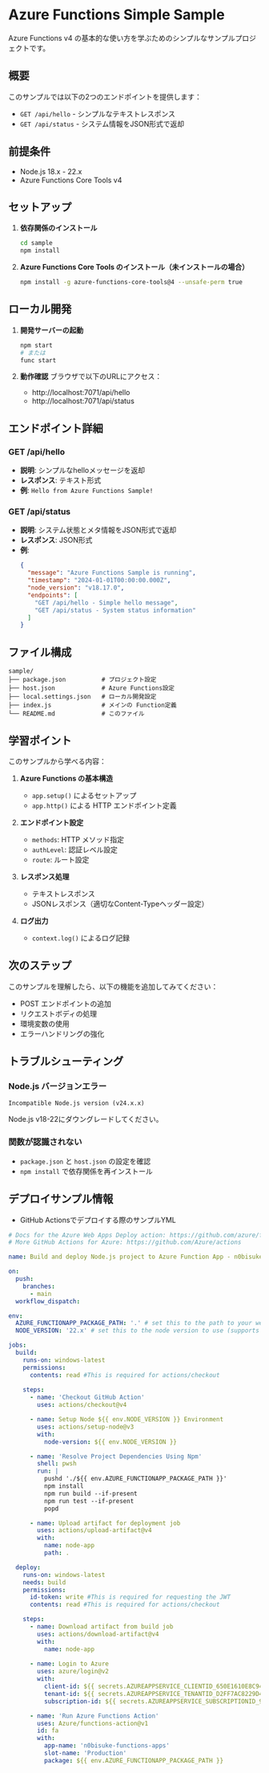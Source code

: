 # Azure Functions Simple Sample

Azure Functions v4 の基本的な使い方を学ぶためのシンプルなサンプルプロジェクトです。

## 概要

このサンプルでは以下の2つのエンドポイントを提供します：
- `GET /api/hello` - シンプルなテキストレスポンス
- `GET /api/status` - システム情報をJSON形式で返却

## 前提条件

- Node.js 18.x - 22.x
- Azure Functions Core Tools v4

## セットアップ

1. **依存関係のインストール**
   ```bash
   cd sample
   npm install
   ```

2. **Azure Functions Core Tools のインストール（未インストールの場合）**
   ```bash
   npm install -g azure-functions-core-tools@4 --unsafe-perm true
   ```

## ローカル開発

1. **開発サーバーの起動**
   ```bash
   npm start
   # または
   func start
   ```

2. **動作確認**
   ブラウザで以下のURLにアクセス：
   - http://localhost:7071/api/hello
   - http://localhost:7071/api/status

## エンドポイント詳細

### GET /api/hello
- **説明**: シンプルなhelloメッセージを返却
- **レスポンス**: テキスト形式
- **例**: `Hello from Azure Functions Sample!`

### GET /api/status
- **説明**: システム状態とメタ情報をJSON形式で返却
- **レスポンス**: JSON形式
- **例**:
  ```json
  {
    "message": "Azure Functions Sample is running",
    "timestamp": "2024-01-01T00:00:00.000Z",
    "node_version": "v18.17.0",
    "endpoints": [
      "GET /api/hello - Simple hello message",
      "GET /api/status - System status information"
    ]
  }
  ```

## ファイル構成

```
sample/
├── package.json          # プロジェクト設定
├── host.json             # Azure Functions設定
├── local.settings.json   # ローカル開発設定
├── index.js              # メインの Function定義
└── README.md             # このファイル
```

## 学習ポイント

このサンプルから学べる内容：

1. **Azure Functions の基本構造**
   - `app.setup()` によるセットアップ
   - `app.http()` による HTTP エンドポイント定義

2. **エンドポイント設定**
   - `methods`: HTTP メソッド指定
   - `authLevel`: 認証レベル設定
   - `route`: ルート設定

3. **レスポンス処理**
   - テキストレスポンス
   - JSONレスポンス（適切なContent-Typeヘッダー設定）

4. **ログ出力**
   - `context.log()` によるログ記録

## 次のステップ

このサンプルを理解したら、以下の機能を追加してみてください：

- POST エンドポイントの追加
- リクエストボディの処理
- 環境変数の使用
- エラーハンドリングの強化

## トラブルシューティング

### Node.js バージョンエラー
```
Incompatible Node.js version (v24.x.x)
```
Node.js v18-22にダウングレードしてください。

### 関数が認識されない
- `package.json` と `host.json` の設定を確認
- `npm install` で依存関係を再インストール


## デプロイサンプル情報

- GitHub Actionsでデプロイする際のサンプルYML

```.github/workflows/deploy.yml
# Docs for the Azure Web Apps Deploy action: https://github.com/azure/functions-action
# More GitHub Actions for Azure: https://github.com/Azure/actions

name: Build and deploy Node.js project to Azure Function App - n0bisuke-functions-apps

on:
  push:
    branches:
      - main
  workflow_dispatch:

env:
  AZURE_FUNCTIONAPP_PACKAGE_PATH: '.' # set this to the path to your web app project, defaults to the repository root
  NODE_VERSION: '22.x' # set this to the node version to use (supports 8.x, 10.x, 12.x)

jobs:
  build:
    runs-on: windows-latest
    permissions:
      contents: read #This is required for actions/checkout
      
    steps:
      - name: 'Checkout GitHub Action'
        uses: actions/checkout@v4

      - name: Setup Node ${{ env.NODE_VERSION }} Environment
        uses: actions/setup-node@v3
        with:
          node-version: ${{ env.NODE_VERSION }}

      - name: 'Resolve Project Dependencies Using Npm'
        shell: pwsh
        run: |
          pushd './${{ env.AZURE_FUNCTIONAPP_PACKAGE_PATH }}'
          npm install
          npm run build --if-present
          npm run test --if-present
          popd

      - name: Upload artifact for deployment job
        uses: actions/upload-artifact@v4
        with:
          name: node-app
          path: .

  deploy:
    runs-on: windows-latest
    needs: build
    permissions:
      id-token: write #This is required for requesting the JWT
      contents: read #This is required for actions/checkout

    steps:
      - name: Download artifact from build job
        uses: actions/download-artifact@v4
        with:
          name: node-app
      
      - name: Login to Azure
        uses: azure/login@v2
        with:
          client-id: ${{ secrets.AZUREAPPSERVICE_CLIENTID_650E1610E8C942409D491D10A3140367 }}
          tenant-id: ${{ secrets.AZUREAPPSERVICE_TENANTID_D2FF7AC8229D433EA070BBA9090182B1 }}
          subscription-id: ${{ secrets.AZUREAPPSERVICE_SUBSCRIPTIONID_999EA92F462041398310F89937402453 }}

      - name: 'Run Azure Functions Action'
        uses: Azure/functions-action@v1
        id: fa
        with:
          app-name: 'n0bisuke-functions-apps'
          slot-name: 'Production'
          package: ${{ env.AZURE_FUNCTIONAPP_PACKAGE_PATH }}
          
```